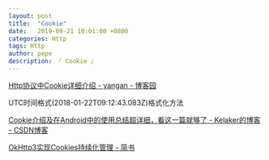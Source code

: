 ```yaml
---
layout: post
title:  "Cookie"
date:   2019-09-21 10:01:00 +0800
categories: Http
tags: Http
author: pepe
description: 『 Cookie 』
---
```



[Http协议中Cookie详细介绍 - yangan - 博客园](https://www.cnblogs.com/yanganok/p/5322411.html)

UTC时间格式(2018-01-22T09:12:43.083Z)格式化方法

[Cookie介绍及在Android中的使用总结超详细，看这一篇就够了 - Kelaker的博客 - CSDN博客](https://blog.csdn.net/Kelaker/article/details/82751287)

[OkHttp3实现Cookies持续化管理 - 简书](https://www.jianshu.com/p/41b4cbe1dbec)






























